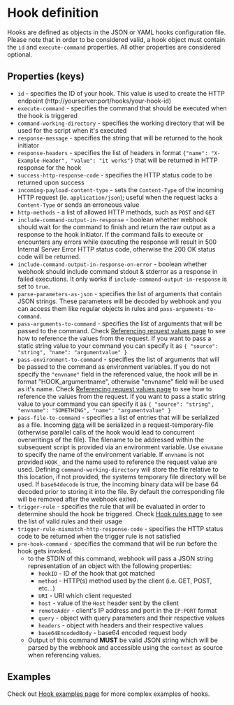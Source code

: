 # Hook definition

Hooks are defined as objects in the JSON or YAML hooks configuration file. Please note that in order to be considered valid, a hook object must contain the `id` and `execute-command` properties. All other properties are considered optional.

## Properties (keys)

 * `id` - specifies the ID of your hook. This value is used to create the HTTP endpoint (http://yourserver:port/hooks/your-hook-id)
 * `execute-command` - specifies the command that should be executed when the hook is triggered
 * `command-working-directory` - specifies the working directory that will be used for the script when it's executed
 * `response-message` - specifies the string that will be returned to the hook initiator
 * `response-headers` - specifies the list of headers in format `{"name": "X-Example-Header", "value": "it works"}` that will be returned in HTTP response for the hook
 * `success-http-response-code` - specifies the HTTP status code to be returned upon success
 * `incoming-payload-content-type` - sets the `Content-Type` of the incoming HTTP request (ie. `application/json`); useful when the request lacks a `Content-Type` or sends an erroneous value
 * `http-methods` - a list of allowed HTTP methods, such as `POST` and `GET`
 * `include-command-output-in-response` - boolean whether webhook should wait for the command to finish and return the raw output as a response to the hook initiator. If the command fails to execute or encounters any errors while executing the response will result in 500 Internal Server Error HTTP status code, otherwise the 200 OK status code will be returned.
 * `include-command-output-in-response-on-error` - boolean whether webhook should include command stdout & stderror as a response in failed executions. It only works if `include-command-output-in-response` is set to `true`.
 * `parse-parameters-as-json` - specifies the list of arguments that contain JSON strings. These parameters will be decoded by webhook and you can access them like regular objects in rules and `pass-arguments-to-command`.
 * `pass-arguments-to-command` - specifies the list of arguments that will be passed to the command. Check [Referencing request values page](Referencing-Request-Values.md) to see how to reference the values from the request. If you want to pass a static string value to your command you can specify it as
`{ "source": "string", "name": "argumentvalue" }`
 * `pass-environment-to-command` - specifies the list of arguments that will be passed to the command as environment variables. If you do not specify the `"envname"` field in the referenced value, the hook will be in format "HOOK_argumentname", otherwise "envname" field will be used as it's name. Check [Referencing request values page](Referencing-Request-Values.md) to see how to reference the values from the request. If you want to pass a static string value to your command you can specify it as
`{ "source": "string", "envname": "SOMETHING", "name": "argumentvalue" }`
* `pass-file-to-command` - specifies a list of entries that will be serialized as a file. Incoming [data](Referencing-Request-Values.md) will be serialized in a request-temporary-file (otherwise parallel calls of the hook would lead to concurrent overwritings of the file). The filename to be addressed within the subsequent script is provided via an environment variable. Use `envname` to specify the name of the environment variable. If `envname` is not provided `HOOK_` and the name used to reference the request value are used. Defining `command-working-directory` will store the file relative to this location, if not provided, the systems temporary file directory will be used.  If `base64decode` is true, the incoming binary data will be base 64 decoded prior to storing it into the file. By default the corresponding file will be removed after the webhook exited.
 * `trigger-rule` - specifies the rule that will be evaluated in order to determine should the hook be triggered. Check [Hook rules page](Hook-Rules.md) to see the list of valid rules and their usage
 * `trigger-rule-mismatch-http-response-code` - specifies the HTTP status code to be returned when the trigger rule is not satisfied
 * `pre-hook-command` - specifies the command that will be run before the hook gets invoked.
   * to the STDIN of this command, webhook will pass a JSON string representation of an object with the following properties:
     * `hookID` - ID of the hook that got matched
     * `method` - HTTP(s) method used by the client (i.e. GET, POST, etc...)
     * `URI` - URI which client requested
     * `host` - value of the `Host` header sent by the client
     * `remoteAddr` - client's IP address and port in the `IP:PORT` format
     * `query` - object with query parameters and their respective values
     * `headers` - object with headers and their respective values
     * `base64EncodedBody` - base64 encoded request body
    * Output of this command __MUST__ be valid JSON string which will be parsed by the webhook and accessible using the `context` as source when referencing values. 

## Examples
Check out [Hook examples page](Hook-Examples.md) for more complex examples of hooks.
